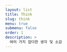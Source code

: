 ```yaml
---
layout: list
title: Think
slug: think
menu: true
submenu: false
order: 1
description: >
  여러 가지 잡다한 생각 및 소감
---
```

